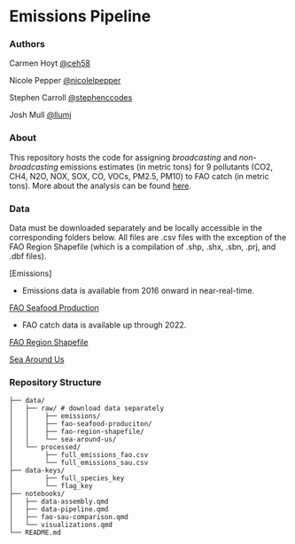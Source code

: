 # Emissions Pipeline

### Authors
Carmen Hoyt [@ceh58](https://github.com/ceh58)

Nicole Pepper [@nicolelpepper](https://github.com/nicolelpepper)

Stephen Carroll [@stephenccodes](https://github.com/stephenccodes)

Josh Mull [@llumj](https://github.com/llumj)

### About

This repository hosts the code for assigning *broadcasting* and *non-broadcasting* emissions estimates (in metric tons) for 9 pollutants (CO2, CH4, N2O, NOX, SOX, CO, VOCs, PM2.5, PM10) to FAO catch (in metric tons). More about the analysis can be found [here](https://seamissions.github.io/emissions-pipeline/).

### Data

Data must be downloaded separately and be locally accessible in the corresponding folders below. All files are .csv files with the exception of the FAO Region Shapefile (which is a compilation of .shp, .shx, .sbn, .prj, and .dbf files). 

[Emissions]

- Emissions data is available from 2016 onward in near-real-time.

[FAO Seafood Production](https://www.fao.org/fishery/en/collection/capture?lang=en)

- FAO catch data is available up through 2022.

[FAO Region Shapefile](https://www.marineregions.org/gazetteer.php?p=details&id=22541)

[Sea Around Us](https://www.seaaroundus.org/data/#/fao)

### Repository Structure
```
├── data/
│   ├── raw/ # download data separately
│   │    ├── emissions/ 
│   │    ├── fao-seafood-produciton/ 
│   │    ├── fao-region-shapefile/ 
│   │    └── sea-around-us/ 
│   └── processed/
│        ├── full_emissions_fao.csv 
│        └── full_emissions_sau.csv
├── data-keys/
│        ├── full_species_key
│        └── flag_key
├── notebooks/
│   ├── data-assembly.qmd
│   ├── data-pipeline.qmd
│   ├── fao-sau-comparison.qmd
│   └── visualizations.qmd
└── README.md
```

